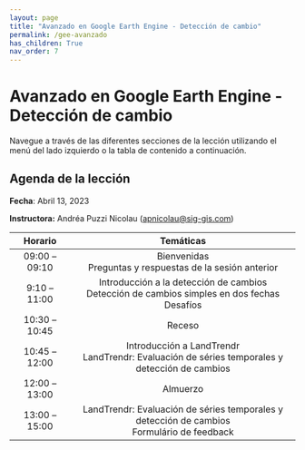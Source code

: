 ```yaml
---
layout: page
title: "Avanzado en Google Earth Engine - Detección de cambio"
permalink: /gee-avanzado
has_children: True
nav_order: 7
---
```


# Avanzado en Google Earth Engine - Detección de cambio

Navegue a través de las diferentes secciones de la lección utilizando el menú del lado izquierdo o la tabla de contenido a continuación.

## Agenda de la lección

**Fecha**: Abril 13, 2023

**Instructora:** Andréa Puzzi Nicolau ([apnicolau@sig-gis.com](apnicolau@sig-gis.com))

|    Horario    |                                             Temáticas                                            |
|:-------------:|:------------------------------------------------------------------------------------------------:|
| 09:00 – 09:10 |                    Bienvenidas<br>Preguntas y respuestas de la sesión anterior                   |
|  9:10 – 11:00 | Introducción a la detección de cambios<br>Detección de cambios simples en dos fechas<br>Desafíos |
| 10:30 – 10:45 |                                              Receso                                              |
| 10:45 – 12:00 |  Introducción a LandTrendr<br>LandTrendr: Evaluación de séries temporales y detección de cambios |
| 12:00 – 13:00 | Almuerzo                                                                                         |
| 13:00 – 15:00 |   LandTrendr: Evaluación de séries temporales y detección de cambios<br>Formulário de feedback   |